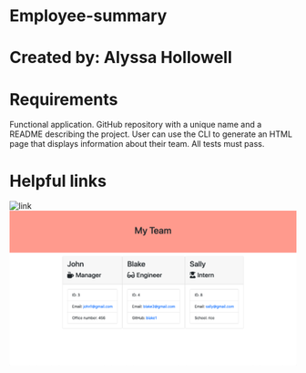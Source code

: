 # Employee-summary

# Created by: Alyssa Hollowell

# Requirements 
Functional application.
GitHub repository with a unique name and a README describing the project.
User can use the CLI to generate an HTML page that displays information about their team.
All tests must pass.

# Helpful links
![link](https://im4.ezgif.com/tmp/ezgif-4-688feecb2cf8.gif)
![screenshot](./image/screenshot.png)



